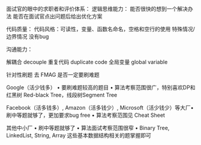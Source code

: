 面试官的眼中的求职者和评价体系：
逻辑思维能力：
能否很快的想到一个解决办法
能否在面试官点出问题后给出优化方案

代码质量：
代码风格：可读性，变量、函数名命名，空格和空行的使用
特殊情况/边界情况
没有bug

沟通能力：

解耦合 decouple
重复代码 duplicate code
全局变量 global variable

针对性刷题
去 FMAG 是否一定要刷难题

Google（活少钱多）
• 要刷难题较高的题目
• 算法考察范围很广，特别喜欢DP和红黑树 Red-black Tree，线段树Segment Tree

Facebook（活多钱多）, Amazon（活多钱少）, Microsoft（活少钱少）等大厂• 刷中等题就够了，更加要求bug free
• 算法考察范围见 Cheat Sheet

其他中小厂
• 刷中等题就够了
• 算法面试考察范围很窄
• Binary Tree, LinkedList, String, Array 这些基本数据结构相关的题掌握即可